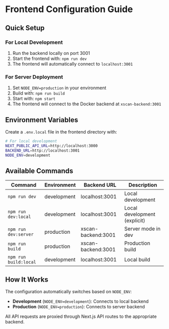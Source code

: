 # Frontend Configuration Guide

## Quick Setup

### For Local Development
1. Run the backend locally on port 3001
2. Start the frontend with: `npm run dev`
3. The frontend will automatically connect to `localhost:3001`

### For Server Deployment
1. Set `NODE_ENV=production` in your environment
2. Build with: `npm run build`
3. Start with: `npm start`
4. The frontend will connect to the Docker backend at `xscan-backend:3001`

## Environment Variables

Create a `.env.local` file in the frontend directory with:

```bash
# For local development
NEXT_PUBLIC_API_URL=http://localhost:3000
BACKEND_URL=http://localhost:3001
NODE_ENV=development
```

## Available Commands

| Command | Environment | Backend URL | Description |
|---------|-------------|-------------|-------------|
| `npm run dev` | development | localhost:3001 | Local development |
| `npm run dev:local` | development | localhost:3001 | Local development (explicit) |
| `npm run dev:server` | production | xscan-backend:3001 | Server mode in dev |
| `npm run build` | production | xscan-backend:3001 | Production build |
| `npm run build:local` | development | localhost:3001 | Local build |

## How It Works

The configuration automatically switches based on `NODE_ENV`:

- **Development** (`NODE_ENV=development`): Connects to local backend
- **Production** (`NODE_ENV=production`): Connects to server backend

All API requests are proxied through Next.js API routes to the appropriate backend.
